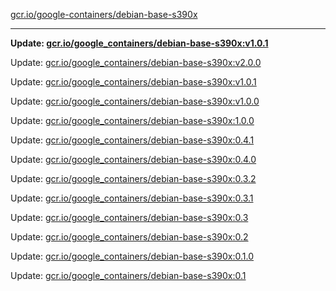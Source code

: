 [gcr.io/google-containers/debian-base-s390x](https://hub.docker.com/r/cruse/debian-base-s390x/tags/) 

----
**Update: [gcr.io/google_containers/debian-base-s390x:v1.0.1](https://hub.docker.com/r/cruse/debian-base-s390x/tags/)**

Update: [gcr.io/google_containers/debian-base-s390x:v2.0.0](https://hub.docker.com/r/cruse/debian-base-s390x/tags/)

Update: [gcr.io/google_containers/debian-base-s390x:v1.0.1](https://hub.docker.com/r/cruse/debian-base-s390x/tags/)

Update: [gcr.io/google_containers/debian-base-s390x:v1.0.0](https://hub.docker.com/r/cruse/debian-base-s390x/tags/)

Update: [gcr.io/google_containers/debian-base-s390x:1.0.0](https://hub.docker.com/r/cruse/debian-base-s390x/tags/)

Update: [gcr.io/google_containers/debian-base-s390x:0.4.1](https://hub.docker.com/r/cruse/debian-base-s390x/tags/)

Update: [gcr.io/google_containers/debian-base-s390x:0.4.0](https://hub.docker.com/r/cruse/debian-base-s390x/tags/)

Update: [gcr.io/google_containers/debian-base-s390x:0.3.2](https://hub.docker.com/r/cruse/debian-base-s390x/tags/)

Update: [gcr.io/google_containers/debian-base-s390x:0.3.1](https://hub.docker.com/r/cruse/debian-base-s390x/tags/)

Update: [gcr.io/google_containers/debian-base-s390x:0.3](https://hub.docker.com/r/cruse/debian-base-s390x/tags/)

Update: [gcr.io/google_containers/debian-base-s390x:0.2](https://hub.docker.com/r/cruse/debian-base-s390x/tags/)

Update: [gcr.io/google_containers/debian-base-s390x:0.1.0](https://hub.docker.com/r/cruse/debian-base-s390x/tags/)

Update: [gcr.io/google_containers/debian-base-s390x:0.1](https://hub.docker.com/r/cruse/debian-base-s390x/tags/)

